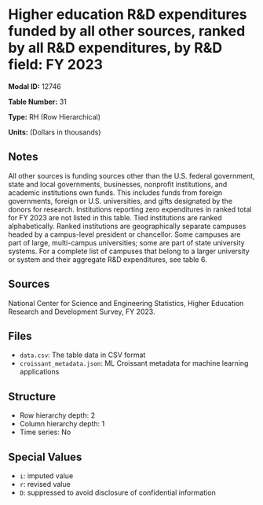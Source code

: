 # Higher education R&D expenditures funded by all other sources, ranked by all R&D expenditures, by R&D field: FY 2023

**Modal ID:** 12746

**Table Number:** 31

**Type:** RH (Row Hierarchical)

**Units:** (Dollars in thousands)

## Notes

All other sources is funding sources other than the U.S. federal government, state and local governments, businesses, nonprofit institutions, and academic institutions own funds. This includes funds from foreign governments, foreign or U.S. universities, and gifts designated by the donors for research. Institutions reporting zero expenditures in ranked total for FY 2023 are not listed in this table. Tied institutions are ranked alphabetically. Ranked institutions are geographically separate campuses headed by a campus-level president or chancellor. Some campuses are part of large, multi-campus universities; some are part of state university systems. For a complete list of campuses that belong to a larger university or system and their aggregate R&D expenditures, see table 6.

## Sources

National Center for Science and Engineering Statistics, Higher Education Research and Development Survey, FY 2023.

## Files

- `data.csv`: The table data in CSV format
- `croissant_metadata.json`: ML Croissant metadata for machine learning applications

## Structure

- Row hierarchy depth: 2
- Column hierarchy depth: 1
- Time series: No

## Special Values

- `i`: imputed value
- `r`: revised value
- `D`: suppressed to avoid disclosure of confidential information
